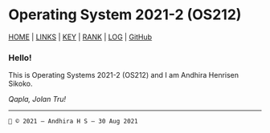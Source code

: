 # Operating System 2021-2 (OS212) 

[HOME](.) | [LINKS][LINKS] | [KEY][KEY] | [RANK][RANK] | [LOG][LOG] | [GitHub][GH]

### Hello!

This is Operating Systems 2021-2 (OS212) and I am Andhira Henrisen Sikoko.

*Qapla, Jolan Tru!*

---

```
🍿 © 2021 — Andhira H S — 30 Aug 2021
```

[LINKS]: <LINKS/>
[KEY]: <TXT/mykey.txt>
[RANK]: <TXT/myrank.txt>
[LOG]: <TXT/mylog.txt>
[GH]: <https://github.com/andhi30/os212>
